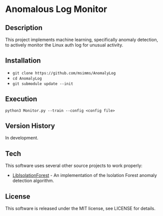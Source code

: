 # Anomalous Log Monitor

## Description
This project implements machine learning, specifically anomaly detection, to actively monitor the Linux auth log for unusual activity.

## Installation
 * `git clone https://github.com/msimms/AnomalyLog`
 * `cd AnomalyLog`
 * `git submodule update --init`

## Execution
`python3 Monitor.py --train --config <config file>`

## Version History
In development.

## Tech
This software uses several other source projects to work properly:
* [LibIsolationForest](https://github.com/msimms/LibIsolationForest) - An implementation of the Isolation Forest anomaly detection algorithm.

## License
This software is released under the MIT license, see LICENSE for details.
